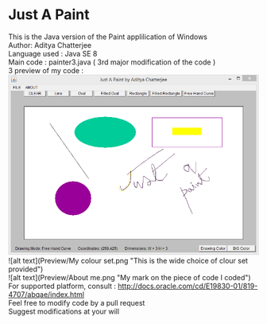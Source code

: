 # Just A Paint
This is the Java version of the Paint applilication of Windows<br>
Author: Aditya Chatterjee<br>
Language used : Java SE 8<br>
Main code : painter3.java ( 3rd major modification of the code )<br>
3 preview of my code :<br>
![alt text](Preview/Just_A_Paint.png " The view of the paint application")<br>
![alt text](Preview/My colour set.png "This is the wide choice of clour set provided")<br>
![alt text](Preview/About me.png "My mark on the piece of code I coded")<br>
For supported platform, consult : http://docs.oracle.com/cd/E19830-01/819-4707/abqae/index.html<br>
Feel free to modify code by a pull request<br>
Suggest modifications at your will<br>
